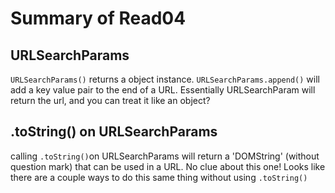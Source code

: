 # Summary of Read04

## URLSearchParams
`URLSearchParams()` returns a object instance. 
`URLSearchParams.append()` will add a key value pair to the end of a URL. Essentially URLSearchParam will return the url, and you can treat it like an object?

## .toString() on URLSearchParams
calling `.toString()`on URLSearchParams will return a 'DOMString' (without question mark) that can be used in a URL. No clue about this one! Looks like there are a couple ways to do this same thing without using `.toString()`